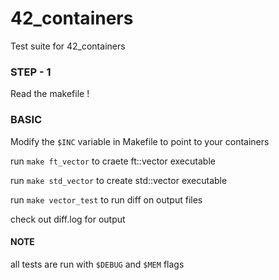 # 42_containers
Test suite for 42_containers

### STEP - 1
Read the makefile !

### BASIC
Modify the ```$INC``` variable in Makefile to point to your containers

run ```make ft_vector``` to craete ft::vector executable

run ```make std_vector``` to create std::vector executable

run ```make vector_test``` to run diff on output files

check out diff.log for output

#### NOTE
all tests are run with ```$DEBUG``` and ```$MEM``` flags